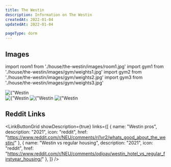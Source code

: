 ```yaml
---
title: The Westin
description: Information on The Westin
createdAt: 2022-01-04
updatedAt: 2022-01-04

pageType: dorm
---
```


## Images

import room1 from './house/the-westin/images/room1.jpg'
import gym1 from './house/the-westin/images/gym/weights1.jpg'
import gym2 from './house/the-westin/images/gym/weights2.jpg'
import gym3 from './house/the-westin/images/gym/weights3.jpg'

<Expandable title="Double" icon="image">
  <Image src={room1} height={ 3456} width={4608} alt={"Westin Room 1503"} />
</Expandable>

<Expandable title="Gym" icon="image">
  <div className="grid grid-cols-1 md:grid-cols-2 lg:grid-cols-3 gap-base">
    <Image src={gym1} height={ 3456} width={4608} quality={50} alt={"Westin Gym Weights section 1"}/>
    <Image src={gym2} height={ 3456} width={4608} quality={50} alt={"Westin Gym Weights section 2"}/>
    <Image src={gym3} height={ 3456} width={4608} quality={50} alt={"Westin Gym Weights section 3"}/>
  </div>
</Expandable>

## Reddit Links

<LinkButtonGrid showDescription={true} links={[
{
name: "Westin pros",
description: "2021",
icon: "reddit",
href: "https://www.reddit.com/r/NEU/comments/rj1vr2/whats_good_about_the_westin/"
},
{
name: "Westin vs regular housing",
description: "2021",
icon: "reddit",
href: "https://www.reddit.com/r/NEU/comments/odjoay/westin_hotel_vs_regular_firstyear_housing/"
},
]} />
